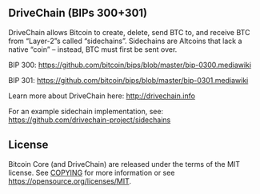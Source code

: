 DriveChain (BIPs 300+301)
-------------------------

DriveChain allows Bitcoin to create, delete, send BTC to, and receive BTC from “Layer-2”s called “sidechains”. Sidechains are Altcoins that lack a native “coin” – instead, BTC must first be sent over.

BIP 300:
https://github.com/bitcoin/bips/blob/master/bip-0300.mediawiki

BIP 301:
https://github.com/bitcoin/bips/blob/master/bip-0301.mediawiki

Learn more about DriveChain here:
http://drivechain.info

For an example sidechain implementation, see: https://github.com/drivechain-project/sidechains

License
-------

Bitcoin Core (and DriveChain) are released under the terms of the MIT license. See [COPYING](COPYING) for more
information or see https://opensource.org/licenses/MIT.
